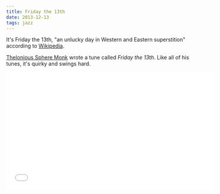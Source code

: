 ```yaml
---
title: Friday the 13th
date: 2013-12-13
tags: jazz
---
```


It's Friday the 13th, "an unlucky day in Western and Eastern superstition" according to [Wikipedia][3674-001]. 

[Thelonious Sphere Monk][3674-002] wrote a tune called *Friday the 13th*. Like all of his tunes, it's quirky and swings hard. 

<div class="fitvids">
    <iframe width="560" height="315" src="//www.youtube.com/embed/NT9xGJvW13c?rel=0" frameborder="0" allowfullscreen></iframe>
</div>


[3674-001]: http://en.wikipedia.org/wiki/Friday_the_13th
[3674-002]: http://en.wikipedia.org/wiki/Thelonious_Sphere_Monk